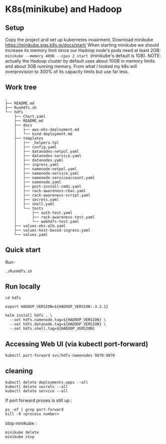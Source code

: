 # K8s(minikube) and Hadoop

## Setup
Copy the project and set up kubernetes invairment.
Download minikube https://minikube.sigs.k8s.io/docs/start/
When starting minikube we should increase its memory limit since our Hadoop node's pods need at least 2GB: ```minikube --memory 4096 --cpus 2 start ```(minikube's default is 1GB). NOTE: actually the Hadoop cluster by default uses about 10GB in memory limits and about 3GB running memory. From what I looked my k8s will overprovision to 300% of its capacity limits but use far less.

## Work tree
```
.
├── README.md
├── RunHdfs.sh
└── hdfs
    ├── Chart.yaml
    ├── README.md
    ├── docs
    │   ├── aws-eks-deployment.md
    │   └── kind-deployment.md
    ├── templates
    │   ├── _helpers.tpl
    │   ├── config.yaml
    │   ├── datanodes-netpol.yaml
    │   ├── datanodes-service.yaml
    │   ├── datanodes.yaml
    │   ├── ingress.yaml
    │   ├── namenode-netpol.yaml
    │   ├── namenode-service.yaml
    │   ├── namenode-serviceaccount.yaml
    │   ├── namenode.yaml
    │   ├── post-install-cmds.yaml
    │   ├── rack-awareness-rbac.yaml
    │   ├── rack-awareness-script.yaml
    │   ├── secrets.yaml
    │   ├── shell.yaml
    │   └── tests
    │       ├── auth-test.yaml
    │       ├── rack-awareness-test.yaml
    │       └── webhdfs-test.yaml
    ├── values-eks-alb.yaml
    ├── values-host-based-ingress.yaml
    └── values.yaml
```

## Quick start
Run- 
```
./RunHdfs.sh
```

## Run locally
```
cd hdfs

export HADOOP_VERSION=${HADOOP_VERSION:-3.2.1}

helm install hdfs . \
  --set hdfs.namenode.tag=${HADOOP_VERSION} \
  --set hdfs.datanode.tag=${HADOOP_VERSION} \
  --set hdfs.shell.tag=${HADOOP_VERSION}
```

## Accessing Web UI (via kubectl port-forward)
```  
kubectl port-forward svc/hdfs-namenodes 9870:9870
```

## cleaning
```
kubectl delete deployments.apps --all
kubectl delete secrets --all
kubectl delete service --all
```
If port forward proses is still up :
```
ps -ef | grep port-forward
kill -9 <process number>
```

stop minikube :
```
minikube delete
minikube stop
```